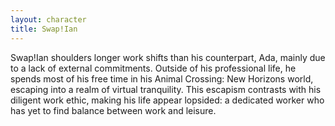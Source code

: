 ```yaml
---
layout: character
title: Swap!Ian
---
```


Swap!Ian shoulders longer work shifts than his counterpart, Ada, mainly due to a lack of external commitments. Outside of his professional life, he spends most of his free time in his Animal Crossing: New Horizons world, escaping into a realm of virtual tranquility. This escapism contrasts with his diligent work ethic, making his life appear lopsided: a dedicated worker who has yet to find balance between work and leisure.
